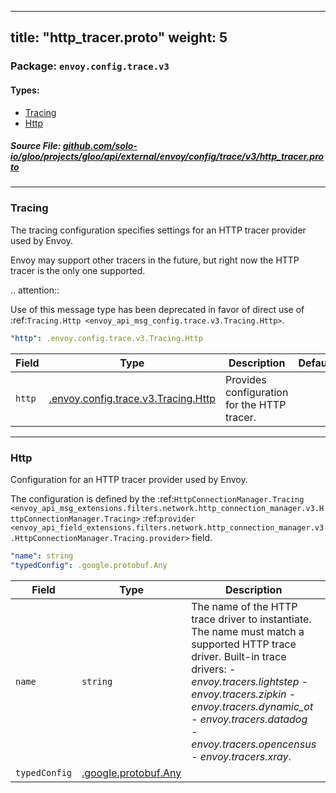 
---
title: "http_tracer.proto"
weight: 5
---

<!-- Code generated by solo-kit. DO NOT EDIT. -->


### Package: `envoy.config.trace.v3` 
#### Types:


- [Tracing](#tracing)
- [Http](#http)
  



##### Source File: [github.com/solo-io/gloo/projects/gloo/api/external/envoy/config/trace/v3/http_tracer.proto](https://github.com/solo-io/gloo/blob/master/projects/gloo/api/external/envoy/config/trace/v3/http_tracer.proto)





---
### Tracing

 
The tracing configuration specifies settings for an HTTP tracer provider used by Envoy.

Envoy may support other tracers in the future, but right now the HTTP tracer is the only one
supported.

.. attention::

  Use of this message type has been deprecated in favor of direct use of
  :ref:`Tracing.Http <envoy_api_msg_config.trace.v3.Tracing.Http>`.

```yaml
"http": .envoy.config.trace.v3.Tracing.Http

```

| Field | Type | Description | Default |
| ----- | ---- | ----------- |----------- | 
| `http` | [.envoy.config.trace.v3.Tracing.Http](../http_tracer.proto.sk/#http) | Provides configuration for the HTTP tracer. |  |




---
### Http

 
Configuration for an HTTP tracer provider used by Envoy.

The configuration is defined by the
:ref:`HttpConnectionManager.Tracing <envoy_api_msg_extensions.filters.network.http_connection_manager.v3.HttpConnectionManager.Tracing>`
:ref:`provider <envoy_api_field_extensions.filters.network.http_connection_manager.v3.HttpConnectionManager.Tracing.provider>`
field.

```yaml
"name": string
"typedConfig": .google.protobuf.Any

```

| Field | Type | Description | Default |
| ----- | ---- | ----------- |----------- | 
| `name` | `string` | The name of the HTTP trace driver to instantiate. The name must match a supported HTTP trace driver. Built-in trace drivers: - *envoy.tracers.lightstep* - *envoy.tracers.zipkin* - *envoy.tracers.dynamic_ot* - *envoy.tracers.datadog* - *envoy.tracers.opencensus* - *envoy.tracers.xray*. |  |
| `typedConfig` | [.google.protobuf.Any](https://developers.google.com/protocol-buffers/docs/reference/csharp/class/google/protobuf/well-known-types/any) |  |  |





<!-- Start of HubSpot Embed Code -->
<script type="text/javascript" id="hs-script-loader" async defer src="//js.hs-scripts.com/5130874.js"></script>
<!-- End of HubSpot Embed Code -->

